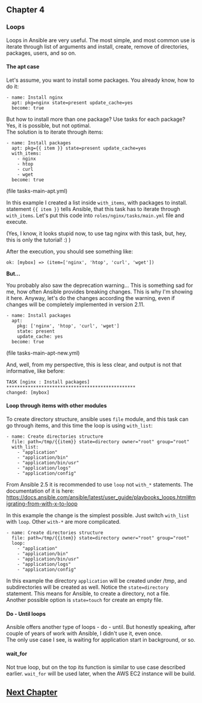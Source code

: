 ## Chapter 4
### Loops

Loops in Ansible are very useful. The most simple, and most common use is
iterate through list of arguments and install, create, remove of directories,
packages, users, and so on.

#### The apt case

Let's assume, you want to install some packages. You already know, how to do it:

```
- name: Install nginx
  apt: pkg=nginx state=present update_cache=yes
  become: true
```

But how to install more than one package? Use tasks for each package? Yes, it
is possible, but not optimal.  
The solution is to iterate through items:  

```
- name: Install packages
  apt: pkg={{ item }} state=present update_cache=yes
  with_items:
    - nginx
    - htop
    - curl
    - wget
  become: true
```

(file tasks-main-apt.yml)

In this example I created a list inside `with_items`, with packages to install.
statement `{{ item }}` tells Ansible, that this task has to iterate through
`with_items`. Let's put this code into `roles/nginx/tasks/main.yml` file and
execute.

(Yes, I know, it looks stupid now, to use tag nginx with this task, but, hey,
  this is only the tutorial! :) )

After the execution, you should see something like:

```
ok: [mybox] => (item=['nginx', 'htop', 'curl', 'wget'])
```

__But...__  

You probably also saw the deprecation warning... This is something sad for me,
how often Ansible provides breaking changes. This is why I'm showing it here.
Anyway, let's do the changes according the warning, even if changes will be
completely implemented in version 2.11.

```
- name: Install packages
  apt:
    pkg: ['nginx', 'htop', 'curl', 'wget']
    state: present
    update_cache: yes
  become: true
```

(file tasks-main-apt-new.yml)

And, well, from my perspective, this is less clear, and output is not that
informative, like before:

```
TASK [nginx : Install packages] ************************************************
changed: [mybox]
```

#### Loop through items with other modules

To create directory structure, ansible uses `file` module, and this task can
go through items, and this time the loop is using `with_list`:

```
- name: Create directories structure
  file: path=/tmp/{{item}} state=directory owner="root" group="root"
  with_list:
    - "application"
    - "application/bin"
    - "application/bin/usr"
    - "application/logs"
    - "application/config"
```

From Ansible 2.5 it is recommended to use `loop` not `with_*` statements.
The documentation of it is here:
https://docs.ansible.com/ansible/latest/user_guide/playbooks_loops.html#migrating-from-with-x-to-loop  

In this example the change is the simplest possible. Just switch `with_list`
with `loop`. Other `with-*` are more complicated.

```
- name: Create directories structure
  file: path=/tmp/{{item}} state=directory owner="root" group="root"
  loop:
    - "application"
    - "application/bin"
    - "application/bin/usr"
    - "application/logs"
    - "application/config"
```

In this example the directory `application` will be created under /tmp, and
subdirectories will be created as well. Notice the `state=directory`
statement. This means for Ansible, to create a directory, not a file.  
Another possible option is `state=touch` for create an empty file.


#### Do - Until loops

Ansible offers another type of loops - do - until. But honestly speaking,
after couple of years of work with Ansible, I didn't use it, even once.  
The only use case I see, is waiting for application start in background, or so.

#### wait_for

Not true loop, but on the top its function is similar to use case described
earlier. `wait_for` will be used later, when the AWS EC2 instance will be build.

## [Next Chapter](../Chapter-05/README.md)

